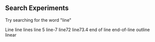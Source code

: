 ## Search Experiments
Try searching for the word "line"

Line
line
lines
line 5
line-7
line72
line73.4
end of line
end-of-line
outline
linear
```